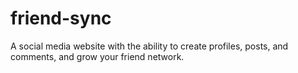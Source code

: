 # friend-sync
A social media website with the ability to create profiles, posts, and comments, and grow your friend network.
